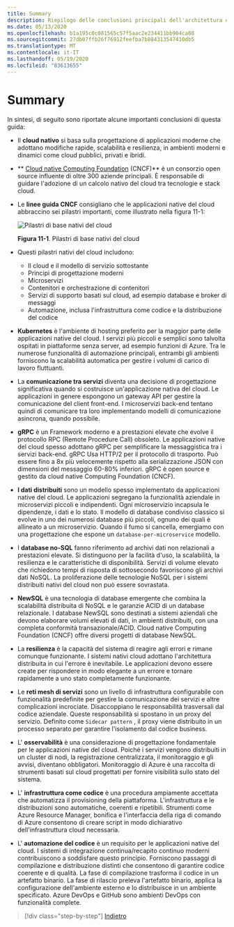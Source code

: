 ```yaml
---
title: Summary
description: Riepilogo delle conclusioni principali dell'architettura di app .NET native del cloud per Azure per la guida/e-book.
ms.date: 05/13/2020
ms.openlocfilehash: b1a195c0c081565c57f5aac2e234411bb904ca08
ms.sourcegitcommit: 27db07ffb26f76912feefba7b884313547410db5
ms.translationtype: MT
ms.contentlocale: it-IT
ms.lasthandoff: 05/19/2020
ms.locfileid: "83613655"
---
```

# <a name="summary"></a>Summary

In sintesi, di seguito sono riportate alcune importanti conclusioni di questa guida:

- Il **cloud nativo** si basa sulla progettazione di applicazioni moderne che adottano modifiche rapide, scalabilità e resilienza, in ambienti moderni e dinamici come cloud pubblici, privati e ibridi.

- ** [Cloud native Computing Foundation](https://www.cncf.io/) (CNCF)** è un consorzio open source influente di oltre 300 aziende principali. È responsabile di guidare l'adozione di un calcolo nativo del cloud tra tecnologie e stack cloud.

- Le **linee guida CNCF** consigliano che le applicazioni native del cloud abbraccino sei pilastri importanti, come illustrato nella figura 11-1:

  ![Pilastri di base nativi del cloud](./media/cloud-native-foundational-pillars.png)

  **Figura 11-1**. Pilastri di base nativi del cloud

- Questi pilastri nativi del cloud includono:
  - Il cloud e il modello di servizio sottostante
  - Principi di progettazione moderni
  - Microservizi
  - Contenitori e orchestrazione di contenitori
  - Servizi di supporto basati sul cloud, ad esempio database e broker di messaggi
  - Automazione, inclusa l'infrastruttura come codice e la distribuzione del codice

- **Kubernetes** è l'ambiente di hosting preferito per la maggior parte delle applicazioni native del cloud. I servizi più piccoli e semplici sono talvolta ospitati in piattaforme senza server, ad esempio funzioni di Azure. Tra le numerose funzionalità di automazione principali, entrambi gli ambienti forniscono la scalabilità automatica per gestire i volumi di carico di lavoro fluttuanti.

- La **comunicazione tra servizi** diventa una decisione di progettazione significativa quando si costruisce un'applicazione nativa del cloud. Le applicazioni in genere espongono un gateway API per gestire la comunicazione del client front-end. I microservizi back-end tentano quindi di comunicare tra loro implementando modelli di comunicazione asincrona, quando possibile.

- **gRPC** è un Framework moderno e a prestazioni elevate che evolve il protocollo RPC (Remote Procedure Call) obsoleto. Le applicazioni native del cloud spesso adottano gRPC per semplificare la messaggistica tra i servizi back-end. gRPC Usa HTTP/2 per il protocollo di trasporto. Può essere fino a 8x più velocemente rispetto alla serializzazione JSON con dimensioni del messaggio 60-80% inferiori. gRPC è open source e gestito da cloud native Computing Foundation (CNCF).

- **I dati distribuiti** sono un modello spesso implementato da applicazioni native del cloud. Le applicazioni segregano la funzionalità aziendale in microservizi piccoli e indipendenti. Ogni microservizio incapsula le dipendenze, i dati e lo stato. Il modello di database condiviso classico si evolve in uno dei numerosi database più piccoli, ognuno dei quali è allineato a un microservizio. Quando il fumo si cancella, emergiamo con una progettazione che espone un `database-per-microservice` modello.

- I **database no-SQL** fanno riferimento ad archivi dati non relazionali a prestazioni elevate. Si distinguono per la facilità d'uso, la scalabilità, la resilienza e le caratteristiche di disponibilità. Servizi di volume elevato che richiedono tempi di risposta di sottosecondo favoriscono gli archivi dati NoSQL. La proliferazione delle tecnologie NoSQL per i sistemi distribuiti nativi del cloud non può essere sovrastata.

- **NewSQL** è una tecnologia di database emergente che combina la scalabilità distribuita di NoSQL e le garanzie ACID di un database relazionale. I database NewSQL sono destinati a sistemi aziendali che devono elaborare volumi elevati di dati, in ambienti distribuiti, con una completa conformità transazionale/ACID. Cloud native Computing Foundation (CNCF) offre diversi progetti di database NewSQL.

- La **resilienza** è la capacità del sistema di reagire agli errori e rimane comunque funzionante. I sistemi nativi cloud adottano l'architettura distribuita in cui l'errore è inevitabile. Le applicazioni devono essere create per rispondere in modo elegante a un errore e tornare rapidamente a uno stato completamente funzionante.

- Le **reti mesh di servizi** sono un livello di infrastruttura configurabile con funzionalità predefinite per gestire la comunicazione dei servizi e altre complicazioni incrociate. Disaccoppiano le responsabilità trasversali dal codice aziendale. Queste responsabilità si spostano in un proxy del servizio. Definito come `Sidecar pattern` , il proxy viene distribuito in un processo separato per garantire l'isolamento dal codice business.

- L' **osservabilità** è una considerazione di progettazione fondamentale per le applicazioni native del cloud. Poiché i servizi vengono distribuiti in un cluster di nodi, la registrazione centralizzata, il monitoraggio e gli avvisi, diventano obbligatori. Monitoraggio di Azure è una raccolta di strumenti basati sul cloud progettati per fornire visibilità sullo stato del sistema.

- L' **infrastruttura come codice** è una procedura ampiamente accettata che automatizza il provisioning della piattaforma. L'infrastruttura e le distribuzioni sono automatiche, coerenti e ripetibili. Strumenti come Azure Resource Manager, bonifica e l'interfaccia della riga di comando di Azure consentono di creare script in modo dichiarativo dell'infrastruttura cloud necessaria.

- L' **automazione del codice** è un requisito per le applicazioni native del cloud. I sistemi di integrazione continua/recapito continuo moderni contribuiscono a soddisfare questo principio. Forniscono passaggi di compilazione e distribuzione distinti che consentono di garantire codice coerente e di qualità. La fase di compilazione trasforma il codice in un artefatto binario. La fase di rilascio preleva l'artefatto binario, applica la configurazione dell'ambiente esterno e lo distribuisce in un ambiente specificato. Azure DevOps e GitHub sono ambienti DevOps con funzionalità complete.

>[!div class="step-by-step"]
>[Indietro](application-bundles.md)
